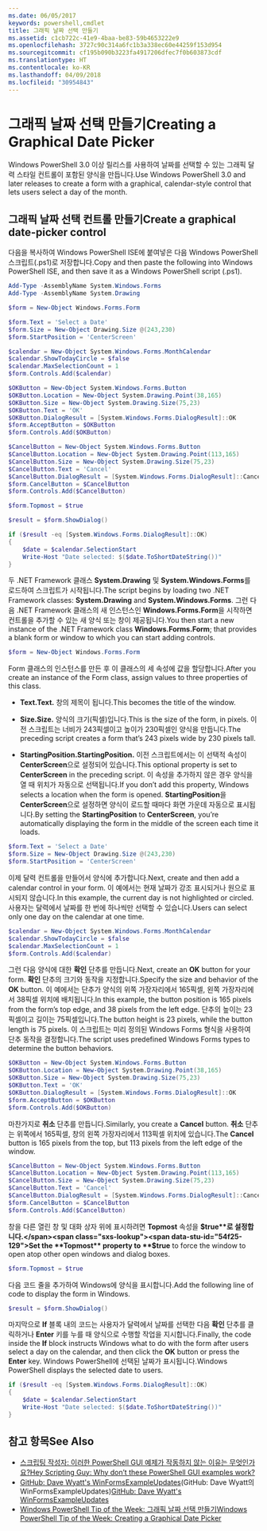 ```yaml
---
ms.date: 06/05/2017
keywords: powershell,cmdlet
title: 그래픽 날짜 선택 만들기
ms.assetid: c1cb722c-41e9-4baa-be83-59b4653222e9
ms.openlocfilehash: 3727c90c314a6fc1b3a338ec60e44259f153d954
ms.sourcegitcommit: cf195b090b3223fa4917206dfec7f0b603873cdf
ms.translationtype: HT
ms.contentlocale: ko-KR
ms.lasthandoff: 04/09/2018
ms.locfileid: "30954843"
---
```

# <a name="creating-a-graphical-date-picker"></a><span data-ttu-id="54f25-103">그래픽 날짜 선택 만들기</span><span class="sxs-lookup"><span data-stu-id="54f25-103">Creating a Graphical Date Picker</span></span>

<span data-ttu-id="54f25-104">Windows PowerShell 3.0 이상 릴리스를 사용하여 날짜를 선택할 수 있는 그래픽 달력 스타일 컨트롤이 포함된 양식을 만듭니다.</span><span class="sxs-lookup"><span data-stu-id="54f25-104">Use Windows PowerShell 3.0 and later releases to create a form with a graphical, calendar-style control that lets users select a day of the month.</span></span>

## <a name="create-a-graphical-date-picker-control"></a><span data-ttu-id="54f25-105">그래픽 날짜 선택 컨트롤 만들기</span><span class="sxs-lookup"><span data-stu-id="54f25-105">Create a graphical date-picker control</span></span>

<span data-ttu-id="54f25-106">다음을 복사하여 Windows PowerShell ISE에 붙여넣은 다음 Windows PowerShell 스크립트(.ps1)로 저장합니다.</span><span class="sxs-lookup"><span data-stu-id="54f25-106">Copy and then paste the following into Windows PowerShell ISE, and then save it as a Windows PowerShell script (.ps1).</span></span>

```powershell
Add-Type -AssemblyName System.Windows.Forms
Add-Type -AssemblyName System.Drawing

$form = New-Object Windows.Forms.Form

$form.Text = 'Select a Date'
$form.Size = New-Object Drawing.Size @(243,230)
$form.StartPosition = 'CenterScreen'

$calendar = New-Object System.Windows.Forms.MonthCalendar
$calendar.ShowTodayCircle = $false
$calendar.MaxSelectionCount = 1
$form.Controls.Add($calendar)

$OKButton = New-Object System.Windows.Forms.Button
$OKButton.Location = New-Object System.Drawing.Point(38,165)
$OKButton.Size = New-Object System.Drawing.Size(75,23)
$OKButton.Text = 'OK'
$OKButton.DialogResult = [System.Windows.Forms.DialogResult]::OK
$form.AcceptButton = $OKButton
$form.Controls.Add($OKButton)

$CancelButton = New-Object System.Windows.Forms.Button
$CancelButton.Location = New-Object System.Drawing.Point(113,165)
$CancelButton.Size = New-Object System.Drawing.Size(75,23)
$CancelButton.Text = 'Cancel'
$CancelButton.DialogResult = [System.Windows.Forms.DialogResult]::Cancel
$form.CancelButton = $CancelButton
$form.Controls.Add($CancelButton)

$form.Topmost = $true

$result = $form.ShowDialog()

if ($result -eq [System.Windows.Forms.DialogResult]::OK)
{
    $date = $calendar.SelectionStart
    Write-Host "Date selected: $($date.ToShortDateString())"
}
```

<span data-ttu-id="54f25-107">두 .NET Framework 클래스 **System.Drawing** 및 **System.Windows.Forms**를 로드하여 스크립트가 시작됩니다.</span><span class="sxs-lookup"><span data-stu-id="54f25-107">The script begins by loading two .NET Framework classes: **System.Drawing** and **System.Windows.Forms**.</span></span> <span data-ttu-id="54f25-108">그런 다음 .NET Framework 클래스의 새 인스턴스인 **Windows.Forms.Form**을 시작하면 컨트롤을 추가할 수 있는 새 양식 또는 창이 제공됩니다.</span><span class="sxs-lookup"><span data-stu-id="54f25-108">You then start a new instance of the .NET Framework class **Windows.Forms.Form**; that provides a blank form or window to which you can start adding controls.</span></span>

```powershell
$form = New-Object Windows.Forms.Form
```

<span data-ttu-id="54f25-109">Form 클래스의 인스턴스를 만든 후 이 클래스의 세 속성에 값을 할당합니다.</span><span class="sxs-lookup"><span data-stu-id="54f25-109">After you create an instance of the Form class, assign values to three properties of this class.</span></span>

- <span data-ttu-id="54f25-110">**Text.**</span><span class="sxs-lookup"><span data-stu-id="54f25-110">**Text.**</span></span> <span data-ttu-id="54f25-111">창의 제목이 됩니다.</span><span class="sxs-lookup"><span data-stu-id="54f25-111">This becomes the title of the window.</span></span>

- <span data-ttu-id="54f25-112">**Size.**</span><span class="sxs-lookup"><span data-stu-id="54f25-112">**Size.**</span></span> <span data-ttu-id="54f25-113">양식의 크기(픽셀)입니다.</span><span class="sxs-lookup"><span data-stu-id="54f25-113">This is the size of the form, in pixels.</span></span> <span data-ttu-id="54f25-114">이전 스크립트는 너비가 243픽셀이고 높이가 230픽셀인 양식을 만듭니다.</span><span class="sxs-lookup"><span data-stu-id="54f25-114">The preceding script creates a form that’s 243 pixels wide by 230 pixels tall.</span></span>

- <span data-ttu-id="54f25-115">**StartingPosition.**</span><span class="sxs-lookup"><span data-stu-id="54f25-115">**StartingPosition.**</span></span> <span data-ttu-id="54f25-116">이전 스크립트에서는 이 선택적 속성이 **CenterScreen**으로 설정되어 있습니다.</span><span class="sxs-lookup"><span data-stu-id="54f25-116">This optional property is set to **CenterScreen** in the preceding script.</span></span> <span data-ttu-id="54f25-117">이 속성을 추가하지 않은 경우 양식을 열 때 위치가 자동으로 선택됩니다.</span><span class="sxs-lookup"><span data-stu-id="54f25-117">If you don’t add this property, Windows selects a location when the form is opened.</span></span> <span data-ttu-id="54f25-118">**StartingPosition**을 **CenterScreen**으로 설정하면 양식이 로드할 때마다 화면 가운데 자동으로 표시됩니다.</span><span class="sxs-lookup"><span data-stu-id="54f25-118">By setting the **StartingPosition** to **CenterScreen**, you’re automatically displaying the form in the middle of the screen each time it loads.</span></span>

```powershell
$form.Text = 'Select a Date'
$form.Size = New-Object Drawing.Size @(243,230)
$form.StartPosition = 'CenterScreen'
```

<span data-ttu-id="54f25-119">이제 달력 컨트롤을 만들어서 양식에 추가합니다.</span><span class="sxs-lookup"><span data-stu-id="54f25-119">Next, create and then add a calendar control in your form.</span></span> <span data-ttu-id="54f25-120">이 예에서는 현재 날짜가 강조 표시되거나 원으로 표시되지 않습니다.</span><span class="sxs-lookup"><span data-stu-id="54f25-120">In this example, the current day is not highlighted or circled.</span></span> <span data-ttu-id="54f25-121">사용자는 달력에서 날짜를 한 번에 하나씩만 선택할 수 있습니다.</span><span class="sxs-lookup"><span data-stu-id="54f25-121">Users can select only one day on the calendar at one time.</span></span>

```powershell
$calendar = New-Object System.Windows.Forms.MonthCalendar
$calendar.ShowTodayCircle = $false
$calendar.MaxSelectionCount = 1
$form.Controls.Add($calendar)
```

<span data-ttu-id="54f25-122">그런 다음 양식에 대한 **확인** 단추를 만듭니다.</span><span class="sxs-lookup"><span data-stu-id="54f25-122">Next, create an **OK** button for your form.</span></span> <span data-ttu-id="54f25-123">**확인** 단추의 크기와 동작을 지정합니다.</span><span class="sxs-lookup"><span data-stu-id="54f25-123">Specify the size and behavior of the **OK** button.</span></span> <span data-ttu-id="54f25-124">이 예에서는 단추가 양식의 위쪽 가장자리에서 165픽셀, 왼쪽 가장자리에서 38픽셀 위치에 배치됩니다.</span><span class="sxs-lookup"><span data-stu-id="54f25-124">In this example, the button position is 165 pixels from the form’s top edge, and 38 pixels from the left edge.</span></span> <span data-ttu-id="54f25-125">단추의 높이는 23픽셀이고 길이는 75픽셀입니다.</span><span class="sxs-lookup"><span data-stu-id="54f25-125">The button height is 23 pixels, while the button length is 75 pixels.</span></span> <span data-ttu-id="54f25-126">이 스크립트는 미리 정의된 Windows Forms 형식을 사용하여 단추 동작을 결정합니다.</span><span class="sxs-lookup"><span data-stu-id="54f25-126">The script uses predefined Windows Forms types to determine the button behaviors.</span></span>

```powershell
$OKButton = New-Object System.Windows.Forms.Button
$OKButton.Location = New-Object System.Drawing.Point(38,165)
$OKButton.Size = New-Object System.Drawing.Size(75,23)
$OKButton.Text = 'OK'
$OKButton.DialogResult = [System.Windows.Forms.DialogResult]::OK
$form.AcceptButton = $OKButton
$form.Controls.Add($OKButton)
```

<span data-ttu-id="54f25-127">마찬가지로 **취소** 단추를 만듭니다.</span><span class="sxs-lookup"><span data-stu-id="54f25-127">Similarly, you create a **Cancel** button.</span></span> <span data-ttu-id="54f25-128">**취소** 단추는 위쪽에서 165픽셀, 창의 왼쪽 가장자리에서 113픽셀 위치에 있습니다.</span><span class="sxs-lookup"><span data-stu-id="54f25-128">The **Cancel** button is 165 pixels from the top, but 113 pixels from the left edge of the window.</span></span>

```powershell
$CancelButton = New-Object System.Windows.Forms.Button
$CancelButton.Location = New-Object System.Drawing.Point(113,165)
$CancelButton.Size = New-Object System.Drawing.Size(75,23)
$CancelButton.Text = 'Cancel'
$CancelButton.DialogResult = [System.Windows.Forms.DialogResult]::Cancel
$form.CancelButton = $CancelButton
$form.Controls.Add($CancelButton)
```

<span data-ttu-id="54f25-129">창을 다른 열린 창 및 대화 상자 위에 표시하려면 **Topmost** 속성을 **$true**로 설정합니다.</span><span class="sxs-lookup"><span data-stu-id="54f25-129">Set the **Topmost** property to **$true** to force the window to open atop other open windows and dialog boxes.</span></span>

```powershell
$form.Topmost = $true
```

<span data-ttu-id="54f25-130">다음 코드 줄을 추가하여 Windows에 양식을 표시합니다.</span><span class="sxs-lookup"><span data-stu-id="54f25-130">Add the following line of code to display the form in Windows.</span></span>

```powershell
$result = $form.ShowDialog()
```

<span data-ttu-id="54f25-131">마지막으로 **If** 블록 내의 코드는 사용자가 달력에서 날짜를 선택한 다음 **확인** 단추를 클릭하거나 **Enter** 키를 누를 때 양식으로 수행할 작업을 지시합니다.</span><span class="sxs-lookup"><span data-stu-id="54f25-131">Finally, the code inside the **If** block instructs Windows what to do with the form after users select a day on the calendar, and then click the **OK** button or press the **Enter** key.</span></span> <span data-ttu-id="54f25-132">Windows PowerShell에 선택된 날짜가 표시됩니다.</span><span class="sxs-lookup"><span data-stu-id="54f25-132">Windows PowerShell displays the selected date to users.</span></span>

```powershell
if ($result -eq [System.Windows.Forms.DialogResult]::OK)
{
    $date = $calendar.SelectionStart
    Write-Host "Date selected: $($date.ToShortDateString())"
}
```

## <a name="see-also"></a><span data-ttu-id="54f25-133">참고 항목</span><span class="sxs-lookup"><span data-stu-id="54f25-133">See Also</span></span>

- [<span data-ttu-id="54f25-134">스크립팅 작성자: 이러한 PowerShell GUI 예제가 작동하지 않는 이유는 무엇인가요?</span><span class="sxs-lookup"><span data-stu-id="54f25-134">Hey Scripting Guy:  Why don’t these PowerShell GUI examples work?</span></span>](http://go.microsoft.com/fwlink/?LinkId=506644)
- <span data-ttu-id="54f25-135">[GitHub: Dave Wyatt's WinFormsExampleUpdates](https://github.com/dlwyatt/WinFormsExampleUpdates)(GitHub: Dave Wyatt의 WinFormsExampleUpdates)</span><span class="sxs-lookup"><span data-stu-id="54f25-135">[GitHub: Dave Wyatt's WinFormsExampleUpdates](https://github.com/dlwyatt/WinFormsExampleUpdates)</span></span>
- [<span data-ttu-id="54f25-136">Windows PowerShell Tip of the Week: 그래픽 날짜 선택 만들기</span><span class="sxs-lookup"><span data-stu-id="54f25-136">Windows PowerShell Tip of the Week:  Creating a Graphical Date Picker</span></span>](http://technet.microsoft.com/library/ff730942.aspx)